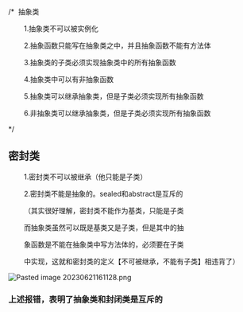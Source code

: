 /*  抽象类

        1.抽象类不可以被实例化

        2.抽象函数只能写在抽象类之中，并且抽象函数不能有方法体

        3.抽象类的子类必须实现抽象类中的所有抽象函数

        4.抽象类中可以有非抽象函数

        5.抽象类可以继承抽象类，但是子类必须实现所有抽象函数

        6.非抽象类可以继承抽象类，但是子类必须实现所有抽象函数

*/
## 密封类

        1.密封类不可以被继承（他只能是子类）

        2.密封类不能是抽象的。sealed和abstract是互斥的

        （其实很好理解，密封类不能作为基类，只能是子类

        而抽象类虽然可以既是基类又是子类，但是其中的抽

        象函数是不能在抽象类中写方法体的，必须要在子类

        中实现，这就和密封类的定义【不可被继承，不能有子类】相违背了）


![Pasted image 20230621161128.png](https://cenyi-picture-1317709115.cos.ap-shanghai.myqcloud.com/picture/202306230142194.png)

### 上述报错，表明了抽象类和封闭类是互斥的